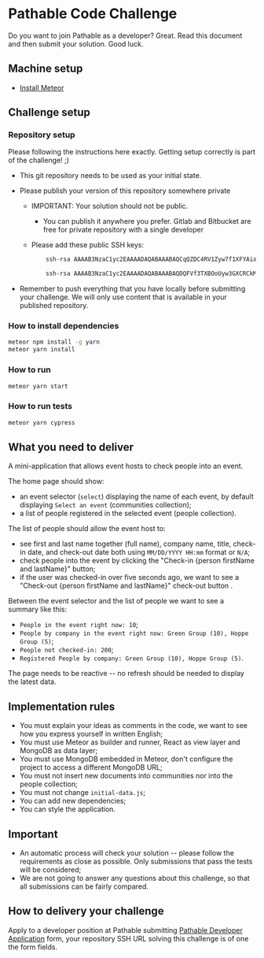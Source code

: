 # Pathable Code Challenge

Do you want to join Pathable as a developer? Great. Read this document and then submit your solution. Good luck.

## Machine setup

- [Install Meteor](https://www.meteor.com/install)

## Challenge setup

### Repository setup

Please following the instructions here exactly. Getting setup correctly is part of the challenge! ;)

- This git repository needs to be used as your initial state.
- Please publish your version of this repository somewhere private
  - IMPORTANT: Your solution should not be public.
    - You can publish it anywhere you prefer. Gitlab and Bitbucket are free for private repository with a single developer
  - Please add these public SSH keys:

    ```bash
        ssh-rsa AAAAB3NzaC1yc2EAAAADAQABAAABAQCqQZDC4RV1Zyw7f1XFYAiaEYFXD8j2cHi5Sg/eVyq8ts3WIdEqRET0Vgdu52cAQdhq12FBMOEklqki2szid+8woIBcevwz+6wo19WNt7JHXWFuic+oR39Bplw41elKoAx7APo135nP/z1BolcywXBFUlA72PPytrpbgeic6ZYRk2Df+DRq+o0Jl0wexs7E9F0AK6B4oRQ8Ybq6I8odT7Hl5jIW0sXQzzGvdgOsaV4W+SqzPFai2y1FZs5A0bA/3JRhielLR8Hyin2lp6FTom7TrSbWCbRj+PUX4mGs3tHYydl+m4rFC4F/CPtxnrcbGog6wtCgmNCifXe9d/TY/AtH jenkins@ip-172-31-91-146 
    ```

    ```bash
        ssh-rsa AAAAB3NzaC1yc2EAAAADAQABAAABAQDQFVf3TXBOoUyw3GXCRCkM85JYnSx+MT4W7d3bm7RZ7p9xZG9QcQRSvVDg3uc0Fjt2ujzxditMW6epcn5irtByuW55TnKSbCUl9Xl0jlqgCW3GDtP1BCE6xH2iuUjQSSHCFSD7CqjgK4zAdgpOY3r3oZtMoOmHrQDyOGBG4XAQz6LE9u+E3NBLf5STBpR+uvuFAzIimcGVhyeznbyPtUELgHDyNFIlMqzAr7chl8m/x/zm808FLnE3oIUgg+80IbgbF3fmktiNdNgCE6gWwZniVe3avDUX1o2g8BqtYuyFgETugQBy31Y/mZoPfzl2DE7nR8+QF/l4IAW4Owt4XJS5 filipe-macbook 
    ```

- Remember to push everything that you have locally before submitting your challenge. We will only use content that is available in your published repository.

### How to install dependencies

```bash
meteor npm install -g yarn
meteor yarn install
```

### How to run

```bash
meteor yarn start
```

### How to run tests

```bash
meteor yarn cypress
```

## What you need to deliver

A mini-application that allows event hosts to check people into an event.

The home page should show:

- an event selector (`select`) displaying the name of each event, by default displaying `Select an event` (communities collection);
- a list of people registered in the selected event (people collection).

The list of people should allow the event host to:

- see first and last name together (full name), company name, title, check-in date, and check-out date both using `MM/DD/YYYY HH:mm` format or `N/A`;
- check people into the event by clicking the "Check-in {person firstName and lastName}" button;
- if the user was checked-in over five seconds ago, we want to see a "Check-out {person firstName and lastName}" check-out button .

Between the event selector and the list of people we want to see a summary like this:

- `People in the event right now: 10`;
- `People by company in the event right now: Green Group (10), Hoppe Group (5)`;
- `People not checked-in: 200`;
- `Registered People by company: Green Group (10), Hoppe Group (5)`.

The page needs to be reactive -- no refresh should be needed to display the latest data.

## Implementation rules

- You must explain your ideas as comments in the code, we want to see how you express yourself in written English;
- You must use Meteor as builder and runner, React as view layer and MongoDB as data layer;
- You must use MongoDB embedded in Meteor, don't configure the project to access a different MongoDB URL;
- You must not insert new documents into communities nor into the people collection;
- You must not change `initial-data.js`;
- You can add new dependencies;
- You can style the application.

## Important

- An automatic process will check your solution -- please follow the requirements as close as possible. Only submissions that pass the tests will be considered;
- We are not going to answer any questions about this challenge, so that all submissions can be fairly compared.

## How to delivery your challenge

Apply to a developer position at Pathable submitting [Pathable Developer Application](https://forms.gle/uZC22LevHmAzcDh78) form, your repository SSH URL solving this challenge is of one the form fields.
